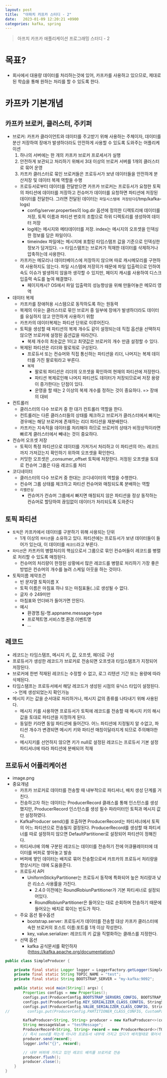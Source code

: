 ```yaml
---
layout: post
title:  "아파치 카프카 스터디 - 2"
date:   2023-01-09 12:20:21 +0900
categories: kafka, spring
---
```


> 아프치 카프카 애플리케이션 프로그래밍 스터디 - 2


# 목표?
- 회사에서 대용량 데이터를 처리하는것에 있어, 카프카를 사용하고 있으므로, 제대로된 학습을 통해 원하는 처리를 할 수 있도록 한다.


# 카프카 기본개념 

## 카프카 브로커, 클러스터, 주키퍼
- 브로커: 카프카 클라이언트와 데이터를 주고받기 위해 사용하는 주체이자, 데이터를 분산 저장하여 장애가 발생하더라도 안전하게 사용할 수 있도록 도와주는 어플리케이션
    1. 하나의 서버에는 한 개의 카프카 브로커 프로세서가 실행
    2. 안전하게 보관되고 처리하기 위해서 3대 이상의 브로커 서버를 1개의 클러스터로 묶어 운영
    3. 카프카 클러스터로 묶인 브로커들은 프로듀서가 보낸 데이터들을 안전하게 분산저장 및 데이터 복제 역할을 수행
    - 프로듀서로부터 데이터를 전달받으면 카프카 브로커는 프로듀서가 요청한 토픽의 파티션에 데이터를 저장하고 컨슈머가 데이터를 요청하면 파티션에 저장된 데이터를 전달한다. 그러면 전달된 데이터는 `파일시스템에 저장된다`(/tmp/kafka-logs)
        - config/server.properties의 log.dir 옵션에 정의한 디렉토리에 데이터를 저장, 토픽 이름과 파티션 번호의 조합으로 하위 디렉토리를 생성하여 데이터 저장
        - log에는 메시지와 메타데이터를 저장. index는 메시지의 오프셋을 인덱싱한 정보를 담은 파일이다.
        - timeindex 파일에는 메시지에 포함된 타임스탬프 값을 기준으로 인덱싱한 정보가 담겨있다. -> 타임스탬프는 브로커가 적재한 데이터를 삭제하거나 압축하는데 사용한다.
    - 카프카는 메모리나 데이터베이스에 저장하지 않으며 따로 캐시메모리를 구현하여 사용하지도 않는다. 파일 시스템에 저장히가 때문에 파일 입출력으로 인하여 속도 이슈가 발생하지 않을까 생각할 수 있지만, 페이지 캐시를 사용하여 디스크 입출력 속도를 높여 해결했다.
        - 페이지캐시? OS에서 파일 입출력의 성능향상을 위해 만들어놓은 메모리 영역 
- 데이터 복제
    - 카프카를 장애허용 시스템으로 동작하도록 하는 원동력
    - 복제의 이유는 클러스터로 묶인 브로커 중 일부에 장애가 발생하더라도 데이터를 유실하지 않고 안전하게 사용하기 위함
    - 카프카의 데이터복제는 파티션 단위로 이루어진다.
    - 토픽을 생성할 때 파티션의 복제 개수도 같이 설정되는데 직접 옵션을 선택하지 않으면 브로커에 설정된 옵션값을 따라간다.
        - 복제 개수의 최솟값은 1이고 최댓값은 브로커의 개수 만큼 설정할 수 있다.
    - 복제된 파티션은 리더와 팔로워로 구성된다.
        - 프로듀서 또는 컨슈머와 직접 통신하는 파티션을 리더, 나머지는 복제 데이터를 가진 팔로워라고 부른다.   
        - `복제`
            - 팔로워 파티션은 리더의 오프셋을 확인하여 현재의 파티션에 저장한다.
            - 파티션 복제로인해 나머지 파티션도 데이터가 저장되므로써 저장 용량이 증가한다는 단점이 있다.
            - 운영을 할 때는 2 이상의 복제 개수를 정하는 것이 중요하다. => 장애의 대비
- 컨트롤러
    - 클러스터의 다수 브로커 중 한 대가 컨트롤러 역할을 한다.
    - 컨트롤러는 다른 클러스터들의 상태를 체크하고 브로커가 클러스터에서 빠지는 경우에는 해당 브로커에 존재하는 리더 파티션을 재분배한다.
    - 카프카는 지속적을 데이터를 처리해야 하므로 브로커의 상태가 비정상적이라면 빠르게 클러스터에서 빼내는 것이 중요하다.
- 컨슈머 오프셋 저장
    - 토픽이 특정 파티션으로 데이터를 가져가서 처리하고 이 파티션의 어느 레코드까지 가져갔는지 확인하기 위하여 오프셋을 확인한다.
    - 커밋한 오프셋은 _consumer_offset 토픽에 저장한다. 저정된 오프셋을 토대로 컨슈머 그룹은 다음 레코드를 처리
- 코디네이터
    - 클러스터의 다수 브로커 중 한대는 코디네이터의 역할을 수행한다.
    - 컨슈머 그룹 상태를 체크하고 파티션 컨슈머와 매칭되도록 분배하는 역할
    - `리벨런싱`
        - 컨슈머가 컨슈머 그룹에서 빠지면 매칭되지 않은 파티션을 정상 동작하는 컨슈머로 할당하여 끊임없이 데이터가 처리되도록 도와준다


## 토픽 파티션
- `토픽`은 카프카에서 데이터를 구분하기 위해 사용되는 단위
    - 1개 이상의 `파티션`을 소유하고 있다. 파티션에는 프로듀서가 보낸 데이터들이 들어가 있는대, 이 데이터를 `레코드`라고 부른다.
- `파티션`은 카프카의 병렬처리의 핵심으로서 그룹으로 묶인 컨슈머들이 레코드를 병렬로 처리할 수 있도록 매칭된다.
    - 컨슈머의 처리량이 한정된 상황에서 많은 레코드를 병렬로 처리하기 가장 좋은 방법은 컨슈머의 개수를 늘려 스케일 아웃을 하는 것이다.
- 토픽이름 제약조건
    - 빈 문자열 토픽이름 X
    - 토픽 이름은 마침표 하나 또는 마침표둘(..)로 생성될 수 없다.
    - 글자 수 249미만
    - 마침표와 언더바가 들어가면 안된다.
    - 예시
        - 환경명.팀-명.appname.message-type
        - 프로젝트명.서비스명.환경.이벤트명
        - ...

## 레코드
- 레코드는 타임스탬프, 메시지 키, 값, 오프셋, 헤더로 구성
- 프로듀서가 생성한 레코드가 브로커로 전송되면 오프셋과 타임스탬프가 지정되어 저장된다.
- 브로커에 한번 적재된 레코드는 수정할 수 없고, 로그 리텐션 기간 또는 용량에 따라 삭제된다.
- 타임스탬프는 프로듀서에서 해당 레코드가 생성된 시점의 유닉스 타입이 설정된다. -> 언제 생성되었는지 확인가능
- 메시지 키는 값을 순서대로 처리하거나, 메시지 값의 종류를 나타내기 위해 사용된다.
    - 메시지 키를 사용하면 프로듀서가 토픽에 레코드를 전송할 때 메시지 키의 해시값을 토대로 파티션을 지정하게 된다.
    - 동일한 키라면 동일 파티션에 들어간다. 어느 파티션에 지정될지 알 수없고, 파티션 개수가 변경되면 메시키 키와 파티션 매칭이달라지게 되므로 주의해야한다.
    - 메시지키를 선언하지 않으면 키가 null로 설정된 레코드는 프로듀서 기본 설정 파티셔너에 따라 파티션에 분배되어 적재

## 프로듀서 어플리케이션
- image.png
- 중요개념
    - 카프카 브로커로 데이터를 전송할 때 내부적으로 파티셔너, 배치 생성 단계를 거친다.
    - 전송하고자 하는 데이터는 ProducerRecord 클래스를 통해 인스턴스를 생성했지만, ProducerRecord 인스턴스를 생성 필수 파라미터인 토픽과 메시지 값만 설정하였다.
    - KafkaProducer send()를 호출하면 ProducerRecord는 파티셔너에서 토픽의 어느 파티션으로 전송될지 결정된다. ProducerRecord를 생성할 때 파티셔너를 따로 설정하지 않으면 DefaultPartitioner로 설정되어 파티션이 정해진다.
    - 파티셔너에 의해 구분된 레코드는 데이터를 전송하기 전에 어큐뮬레이터에 데이터를 버퍼로 쌓아놓고 발송
    - 버퍼에 쌓인 데이터는 배치로 묶어 전송함으로써 카프카의 프로듀서 처리량을 향상시키는 데에 도움을준다.
    - 프로듀서 API
        - UniformStickyPartitioner는 프로듀서 동작에 특화되어 높은 처리량과 낮은 리소스 사용률을 가진다.
            - 2.4.0 이전에는 RoundRobiunPartitioner가 기본 파티셔너로 설정되어있다.
            - RoundRobiunPartitioner은 들어오는 대로 순회하며 전송하기 때문에 들어오는 배치로 묶이는 빈도가 적다.
    - 주요 옵션 필수옵션
        - bootstrap.server: 프로듀서가 데이터를 전송할 대상 카프카 클러스터에 속한 브로커의 호스트 이름:포트를 1개 이상 작성한다.
        - key, value.serializer: 레코드의 키 값을 직렬화하는 클래스를 지정한다.
    - 선택 옵션
        - kafka 공식문서를 확인하자(https://kafka.apache.org/documentation/)
    


```java
public class SimpleProducer {

    private final static Logger logger = LoggerFactory.getLogger(SimpleProducer.class);
    private final static String TOPIC_NAME = "test";
    private final static String BOOTSTRAP_SERVER = "my-kafka:9092";

    public static void main(String[] args) {
        Properties configs = new Properties();
        configs.put(ProducerConfig.BOOTSTRAP_SERVERS_CONFIG, BOOTSTRAP_SERVER);
        configs.put(ProducerConfig.KEY_SERIALIZER_CLASS_CONFIG, StringSerializer.class.getName());
        configs.put(ProducerConfig.VALUE_SERIALIZER_CLASS_CONFIG, StringSerializer.class.getName());
//        configs.put(ProducerConfig.PARTITIONER_CLASS_CONFIG, CustomPartitioner.class);

        KafkaProducer<String, String> producer = new KafkaProducer<>(configs);
        String messageValue = "testMessage";
        ProducerRecord<String, String> record = new ProducerRecord<>(TOPIC_NAME, messageValue);
        // 즉시 send를 하는게 아니라 프로듀서 내부에 가지고 있다가 배치형태로 묶어서 브로커에 전송한다. => 배치전송
        producer.send(record); 
        logger.info("{}", record);

        // 내부 버퍼에 가지고 있던 레코드 배치를 브로커로 전송
        producer.flush();
        producer.close();
    }
}
```